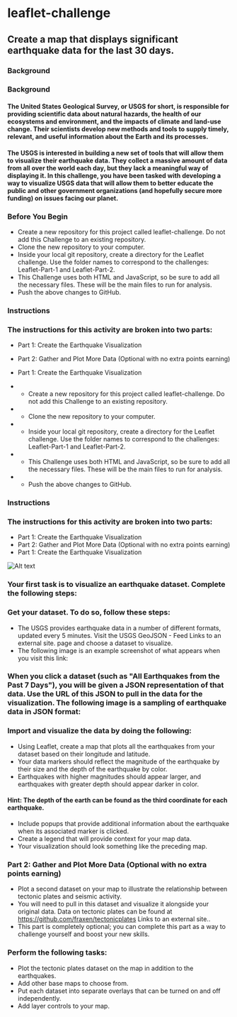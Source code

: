 # leaflet-challenge

## Create a map that displays significant earthquake data for the last 30 days.

### Background

### Background

#### The United States Geological Survey, or USGS for short, is responsible for providing scientific data about natural hazards, the health of our ecosystems and environment, and the impacts of climate and land-use change. Their scientists develop new methods and tools to supply timely, relevant, and useful information about the Earth and its processes.

#### The USGS is interested in building a new set of tools that will allow them to visualize their earthquake data. They collect a massive amount of data from all over the world each day, but they lack a meaningful way of displaying it. In this challenge, you have been tasked with developing a way to visualize USGS data that will allow them to better educate the public and other government organizations (and hopefully secure more funding) on issues facing our planet.


### Before You Begin 

- Create a new repository for this project called leaflet-challenge. Do not add this Challenge to an existing repository.
- Clone the new repository to your computer.
- Inside your local git repository, create a directory for the Leaflet challenge. Use the folder names to correspond to the challenges: Leaflet-Part-1 and Leaflet-Part-2.
- This Challenge uses both HTML and JavaScript, so be sure to add all the necessary files. These will be the main files to run for analysis.
- Push the above changes to GitHub.


### Instructions

### The instructions for this activity are broken into two parts:
- Part 1: Create the Earthquake Visualization
- Part 2: Gather and Plot More Data (Optional with no extra points earning)
- Part 1: Create the Earthquake Visualization

- - Create a new repository for this project called leaflet-challenge. Do not add this Challenge to an existing repository.
- - Clone the new repository to your computer.
- - Inside your local git repository, create a directory for the Leaflet challenge. Use the folder names to correspond to the challenges: Leaflet-Part-1 and Leaflet-Part-2.
- - This Challenge uses both HTML and JavaScript, so be sure to add all the necessary files. These will be the main files to run for analysis.
- - Push the above changes to GitHub.



### Instructions

### The instructions for this activity are broken into two parts:
- Part 1: Create the Earthquake Visualization
- Part 2: Gather and Plot More Data (Optional with no extra points earning)
- Part 1: Create the Earthquake Visualization

![Alt text](/Users/lynn/Documents/leaflet-challenge/static/Images/2-BasicMap.png "Map")


### Your first task is to visualize an earthquake dataset. Complete the following steps:
### Get your dataset. To do so, follow these steps:
- The USGS provides earthquake data in a number of different formats, updated every 5 minutes. Visit the USGS GeoJSON - Feed Links to an external site. page and choose a dataset to visualize. 
- The following image is an example screenshot of what appears when you visit this link:

### When you click a dataset (such as "All Earthquakes from the Past 7 Days"), you will be given a JSON representation of that data. Use the URL of this JSON to pull in the data for the visualization. The following image is a sampling of earthquake data in JSON format:


### Import and visualize the data by doing the following:
- Using Leaflet, create a map that plots all the earthquakes from your dataset based on their longitude and latitude.
- Your data markers should reflect the magnitude of the earthquake by their size and the depth of the earthquake by color. 
- Earthquakes with higher magnitudes should appear larger, and earthquakes with greater depth should appear darker in color.
#### Hint: The depth of the earth can be found as the third coordinate for each earthquake.

- Include popups that provide additional information about the earthquake when its associated marker is clicked.
- Create a legend that will provide context for your map data.
- Your visualization should look something like the preceding map.


### Part 2: Gather and Plot More Data (Optional with no extra points earning)

- Plot a second dataset on your map to illustrate the relationship between tectonic plates and seismic activity. 
- You will need to pull in this dataset and visualize it alongside your original data. Data on tectonic plates can be found at https://github.com/fraxen/tectonicplates Links to an external site..
- This part is completely optional; you can complete this part as a way to challenge yourself and boost your new skills.


### Perform the following tasks:
- Plot the tectonic plates dataset on the map in addition to the earthquakes.
- Add other base maps to choose from.
- Put each dataset into separate overlays that can be turned on and off independently.
- Add layer controls to your map.

